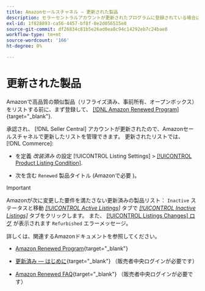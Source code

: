 ```yaml
---
title: Amazonセールスチャネル — 更新された製品
description: セラーセントラルアカウントが更新されたプログラムに登録されている場合は、AmazonSales Channelで更新したリストを管理できます。
exl-id: 1f828893-ca56-4457-bf8f-8e2d056515e8
source-git-commit: df26834c81b5e26ad0ea8c94c14292eb7c24bae8
workflow-type: tm+mt
source-wordcount: '166'
ht-degree: 0%

---
```


# 更新された製品

Amazonで高品質の類似製品（リフライズ済み、事前所有、オープンボックス）をリストする前に、まず登録して、 [[!DNL Amazon Renewed Program]](https://sell.amazon.com/programs/renewed.html){target="_blank"}.

承認され、 [!DNL Seller Central] アカウントが更新されたので、Amazonセールスチャネルで更新したリストを管理できます。 更新されたリストでは、 [!DNL Commerce]:

- を定義 _改装済み_ の設定 [!UICONTROL Listing Settings] > [[!UICONTROL Product Listing Condition]](./product-listing-condition.md).

- 次を含む `Renewed` 製品タイトル (Amazonで必要 )。

>[!IMPORTANT]
>
>Amazonが次に変更した要件を満たさない更新済みの製品リスト： `Inactive` ステータスと移動 *[[!UICONTROL Active Listings]](./active-listings.md)* タブで *[[!UICONTROL Inactive Listings]](./inactive-listings.md)* タブをクリックします。 また、 [[!UICONTROL Listings Changes] ログ](./listing-changes-log.md) が表示されます `Refurbished` エラーメッセージ。

詳しくは、関連するAmazonドキュメントを参照してください。

- [Amazon Renewed Program](https://sell.amazon.com/programs/renewed.html){target="_blank"}

- [更新済み — はじめに](https://sellercentral.amazon.com/gp/help/help.html/?itemID=201648580){target="_blank"} （販売者中央ログインが必要です）

- [Amazon Renewed FAQ](https://sellercentral.amazon.com/gp/help/help.html?itemID=202190060){target="_blank"} （販売者中央ログインが必要です）
